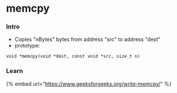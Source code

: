 # memcpy

### Intro

* Copies "nBytes" bytes from address "src" to address "dest"
* prototype:

```
void *memcpy(void *dest, const void *src, size_t n)
```

### Learn

{% embed url="https://www.geeksforgeeks.org/write-memcpy/" %}
